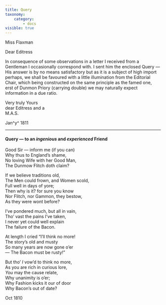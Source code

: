 ```yaml
---
title: Query
taxonomy:
    category:
        - docs
visible: true
---
```


<div class="author">Miss Flaxman</div>

Dear Editress  
  
In consequence of some observations in a letter I received from a Gentleman I occasionally correspond with. I sent him the enclosed Query — His answer is by no means satisfactory but as it is a subject of high import perhaps, we shall be favoured with a little illumination from the Editorial Chair, which being constructed on the same principle as the famed one, erst of Dunmon Priory (carrying double) we may naturally expect information in a due ratio.  
  
Very truly Yours  
dear Editress and a   
M.A.S.  
  
Jan^y^ 1811 

---
  
#### Query — to an *ingenious* and *experienced* Friend  
  
Good Sir — inform me (if you can)  
Why thus to England’s shame,  
No loving Wife with her Good Man,  
The Dunmow Flitch doth claim?  
  
If we believe traditions old,  
The Men could frown, and Women scold,  
Full well in days of yore;  
Then why is it? for sure you know  
Nor Flitch, nor Gammon, they bestow,  
As they were wont before?  
  
I’ve pondered much, but all in vain,  
Tho’ vast the pains I’ve taken,  
I never yet could well explain  
The failure of the Bacon.  
  
At length I cried “I’ll think no more!  
The story’s old and musty  
So many years are now gone o’er  
— The Bacon must be rusty!”  
  
But tho’ *I* vow’d to think no more,  
As you are rich in curious lore,  
*You* may the cause relate,  
Why unanimity is o’er;  
Why Fashion kicks it our of door  
Why Bacon’s out of date?  
  
Oct 1810
